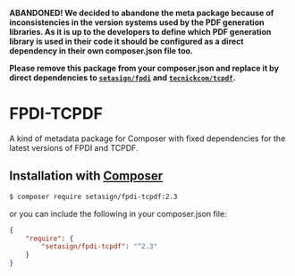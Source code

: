 **ABANDONED! We decided to abandone the meta package because of inconsistencies in the version systems used by the PDF generation libraries. As it is up to the developers to define which PDF generation library is used in their code it should be configured as a direct dependency in their own composer.json file too.**

**Please remove this package from your composer.json and replace it by direct dependencies to [`setasign/fpdi`](https://packagist.org/packages/setasign/fpdi) and [`tecnickcom/tcpdf`](https://packagist.org/packages/tecnickcom/tcpdf).**

# FPDI-TCPDF
A kind of metadata package for Composer with fixed dependencies for the latest versions of FPDI and TCPDF.

## Installation with [Composer](https://packagist.org/packages/setasign/fpdi-tcpdf)

```bash
$ composer require setasign/fpdi-tcpdf:2.3
```

or you can include the following in your composer.json file:

```json
{
    "require": {
        "setasign/fpdi-tcpdf": "^2.3"
    }
}
```
